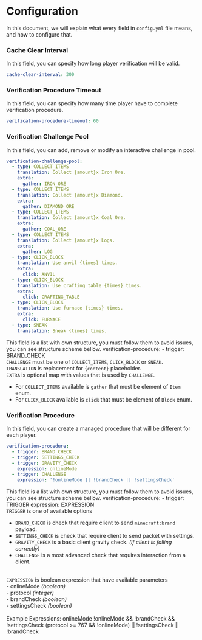 # Configuration
In this document, we will explain what every field in ``config.yml`` file means, and how to configure that.

### Cache Clear Interval
In this field, you can specify how long player verification will be valid.

```yaml
cache-clear-interval: 300
```

### Verification Procedure Timeout
In this field, you can specify how many time player have to complete verification procedure.

```yaml
verification-procedure-timeout: 60
```

### Verification Challenge Pool
In this field, you can add, remove or modify an interactive challenge in pool.

```yaml
verification-challenge-pool:
  - type: COLLECT_ITEMS
    translation: Collect {amount}x Iron Ore.
    extra:
      gather: IRON_ORE
  - type: COLLECT_ITEMS
    translation: Collect {amount}x Diamond.
    extra:
      gather: DIAMOND_ORE
  - type: COLLECT_ITEMS
    translation: Collect {amount}x Coal Ore.
    extra:
      gather: COAL_ORE
  - type: COLLECT_ITEMS
    translation: Collect {amount}x Logs.
    extra:
      gather: LOG
  - type: CLICK_BLOCK
    translation: Use anvil {times} times.
    extra:
      click: ANVIL
  - type: CLICK_BLOCK
    translation: Use crafting table {times} times.
    extra:
      click: CRAFTING_TABLE
  - type: CLICK_BLOCK
    translation: Use furnace {times} times.
    extra:
      click: FURNACE
  - type: SNEAK
    translation: Sneak {times} times.
```

<warning>
    <p>
        This field is a list with own structure, you must follow them to avoid issues, you can see structure scheme bellow.
        <code-block lang="yaml">
        verification-procedure:
          - trigger: BRAND_CHECK
        </code-block><br>
        <code>CHALLENGE</code> must be one of <code>COLLECT_ITEMS</code>, <code>CLICK_BLOCK</code> or <code>SNEAK</code>.<br>
        <code>TRANSLATION</code> is replacement for <code>{content}</code> placeholder.<br>
        <code>EXTRA</code> is optional map with values that is used by <code>CHALLENGE</code>.
        <ul>
            <li>For <code>COLLECT_ITEMS</code> available is <code>gather</code> that must be element of <code>Item</code> enum.</li>
            <li>For <code>CLICK_BLOCK</code> available is <code>click</code> that must be element of <code>Block</code> enum.</li>
        </ul>
    </p>
</warning>

### Verification Procedure
In this field, you can create a managed procedure that will be different for each player.

```yaml
verification-procedure:
  - trigger: BRAND_CHECK
  - trigger: SETTINGS_CHECK
  - trigger: GRAVITY_CHECK
    expression: onlineMode
  - trigger: CHALLENGE
    expression: '!onlineMode || !brandCheck || !settingsCheck'
```

<warning>
    <p>
        This field is a list with own structure, you must follow them to avoid issues, you can see structure scheme bellow.
        <code-block lang="yaml">
        verification-procedure:
          - trigger: TRIGGER
            expression: EXPRESSION
        </code-block><br>
        <code>TRIGGER</code> is one of available options
        <ul>
            <li><code>BRAND_CHECK</code> is check that require client to send <code>minecraft:brand</code> payload.</li>
            <li><code>SETTINGS_CHECK</code> is check that require client to send packet with settings.</li>
            <li><code>GRAVITY_CHECK</code> is a basic client gravity check. <i>(if client is falling correctly)</i></li>
            <li><code>CHALLENGE</code> is a most advanced check that requires interaction from a client.</li>
        </ul><br>
        <code>EXPRESSION</code> is boolean expression that have available parameters<br>
        - onlineMode <i>(boolean)</i><br>
        - protocol <i>(integer)</i><br>
        - brandCheck <i>(boolean)</i><br>
        - settingsCheck <i>(boolean)</i><br>
        <br>
        Example Expressions:
        <code-block lang="java">
        onlineMode
        </code-block>
        <code-block lang="java">
        !onlineMode && !brandCheck && !settingsCheck
        </code-block>
        <code-block lang="java">
        (protocol >= 767 && !onlineMode) || !settingsCheck || !brandCheck
        </code-block>
    </p>
</warning>


